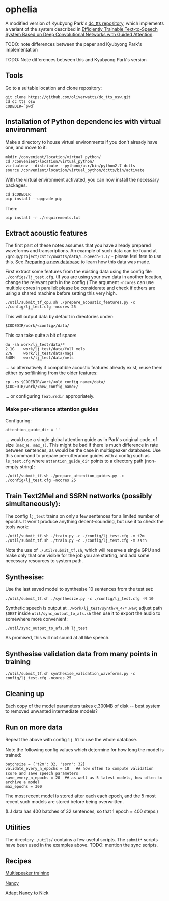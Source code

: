 # ophelia

A modified version of Kyubyong Park's [dc_tts repository](https://github.com/Kyubyong/dc_tts), which implements a variant of the system described in [Efficiently Trainable Text-to-Speech System Based on Deep Convolutional Networks with Guided Attention](https://arxiv.org/abs/1710.08969). 

TODO: note differences between the paper and Kyubyong Park's implementation

TODO: Note differences between this and Kyubyong Park's version



## Tools

Go to a suitable location and clone repository:

```
git clone https://github.com/oliverwatts/dc_tts_osw.git
cd dc_tts_osw
CODEDIR=`pwd`
```



## Installation of Python dependencies with virtual environment


Make a directory to house virtual environments if you don't already have one, and move to it:

```
mkdir /convenient/location/virtual_python/
cd /convenient/location/virtual_python/
virtualenv --distribute --python=/usr/bin/python2.7 dctts
source /convenient/location/virtual_python/dctts/bin/activate
```

With the virtual environment activated, you can now install the necessary packages.

```
cd $CODEDIR
pip install --upgrade pip
```

Then:

```
pip install -r ./requirements.txt
```








## Extract acoustic features 

The first part of these notes assumes that you have already prepared waveforms and transcriptions. An example of such data can be found at `/group/project/cstr2/owatts/data/LJSpeech-1.1/` - please feel free to use this.
See [Preparing a new database](./doc/preparing_new_database.md) to learn how this data was made.

First extract some features from the existing data using the config file `./configs/lj_test.cfg`. (If you are using your own data in another location, change the relevant path in the config.) The argument `-ncores` can use multiple cores in parallel: please be considerate and check if others are using a shared machine before setting this very high. 

```
./util/submit_tf_cpu.sh ./prepare_acoustic_features.py -c ./config/lj_test.cfg -ncores 25
```

This will output data by default in directories under:

```
$CODEDIR/work/<config>/data/
```

This can take quite a bit of space:

```
du -sh work/lj_test/data/*
2.1G    work/lj_test/data/full_mels
27G     work/lj_test/data/mags
548M    work/lj_test/data/mels
```

... so alternatively if compatible acoustic features already exist, reuse them either by softlinking from the older features:

```
cp -rs $CODEDIR/work/<old_config_name>/data/ $CODEDIR/work/<new_config_name>/
```

... or configuring `featuredir` appropriately.

<!-- NB:  (random shift in reduction):
 -->




### Make per-utterance attention guides

Configuring:

```
attention_guide_dir = ''
```

... would use a single global attention guide as in Park's original code, of size `(max_N, max_T)`. This might be bad if there is much difference in rate between sentences, as would be the case in multispeaker databases. Use this command to prepare per-utterance guides with a config such as `ls_test.cfg` where `attention_guide_dir` points to a directory path (non-empty string): 

```
./util/submit_tf.sh ./prepare_attention_guides.py -c ./config/lj_test.cfg -ncores 25
```




## Train Text2Mel and SSRN networks (possibly simultaneously):

The config `lj_test` trains on only a few sentences for a limited number of epochs. It 
won't produce anything decent-sounding, but use it to check the tools work:


```
./util/submit_tf.sh ./train.py -c ./config/lj_test.cfg -m t2m
./util/submit_tf.sh ./train.py -c ./config/lj_test.cfg -m ssrn
```

Note the use of `./util/submit_tf.sh`, which will reserve a single GPU and make only that one visible for the job you are starting, and add some necessary resources to system path. 


## Synthesise:

Use the last saved model to synthesise 10 sentences from the test set:

```
./util/submit_tf.sh ./synthesize.py -c ./config/lj_test.cfg -N 10
```

Synthetic speech is output at `./work/lj_test/synth/4_4/*.wav`; adjust path `$DEST` inside
`util/sync_output_to_afs.sh` then use it to export the audio to somewhere more convenient:

```
./util/sync_output_to_afs.sh lj_test
```

As promised, this will not sound at all like speech.


## Synthesise validation data from many points in training

```
./util/submit_tf.sh synthesise_validation_waveforms.py -c config/lj_test.cfg -ncores 25
```



## Cleaning up

Each copy of the model parameters takes c.300MB of disk -- best system to removed unwanted intermediate models?

## Run on more data

Repeat the above with config `lj_01` to use the whole database. 

Note the following config values which determine for how long the model is trained:

```
batchsize = {'t2m': 32, 'ssrn': 32}
validate_every_n_epochs = 10   ## how often to compute validation score and save speech parameters
save_every_n_epochs = 20  ## as well as 5 latest models, how often to archive a model
max_epochs = 300
```

The most recent model is stored after each each epoch, and the 5 most recent such models are stored before being overwritten. 

(LJ data has 400 batches of 32 sentences, so that 1 epoch = 400 steps.)


## Utilities

The directory `./utils/` contains a few useful scripts. The `submit*` scripts 
have been used in the examples above. TODO: mention the sync scripts. 

<!-- The script `sync_code_from_afs.sh` 
is useful to keep code in a central, easier-to-edit place than a GPU server 
(e.g. in AFS space) in sync with the code you are running. 



gpu_lock.py           submit_tf_cpu.sh      sync_output_to_afs.sh
submit_tf.sh          sync_code_from_afs.sh

 -->



## Recipes

[Multispeaker training](./doc/recipe_vctk.md)

[Nancy](./doc/recipe_nancy.md)

[Adapt Nancy to Nick](./doc/recipe_nancy2nick.md)


